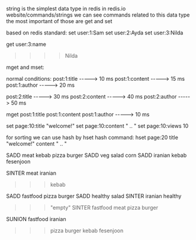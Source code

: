 string is the simplest data type in redis
in redis.io website/commands/strings we can see commands related to this data type
the most important of those are get and set

based on redis standard:
set user:1:Sam
set user:2:Ayda
set user:3:Nilda

get user:3:name 
>>>> Nilda

mget and mset:

normal conditions:
post:1:title               -----> 10 ms
post:1:content             -----> 15 ms
post:1:author              -----> 20 ms

post:2:title               -----> 30 ms
post:2:content             -----> 40 ms
post:2:author              -----> 50 ms

mget post:1:title post:1:content post:1:author          -----> 10 ms    

set page:10:title "welcome!"
set page:10:content "<html> .. </html>"
set page:10:views 10

for sorting we can use hash by hset
hash command:
hset page:20 title "welcome!" content "<html> .. </html>"

SADD meat kebab pizza burger 
SADD veg salad corn 
SADD iranian kebab fesenjoon

SINTER meat iranian 
>>> kebab

SADD fastfood pizza burger
SADD healthy salad
SINTER iranian healthy 
>>>"empty"
SINTER fastfood meat 
>>> pizza
>>> burger

SUNION fastfood iranian
>>> pizza 
>>> burger
>>> kebab 
>>> fesenjoon
